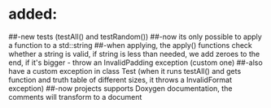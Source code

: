 # added:
##-new tests (testAll() and testRandom())
##-now its only possible to apply a function to a std::string
##-when applying, the apply() functions check whether a string is valid, if string is less than needed, we add zeroes to the end, if it's bigger - throw an InvalidPadding exception (custom one)
##-also have a custom exception in class Test (when it runs testAll() and gets function and truth table of different sizes, it throws a InvalidFormat exception)
##-now projects supports Doxygen documentation, the comments will transform to a document
